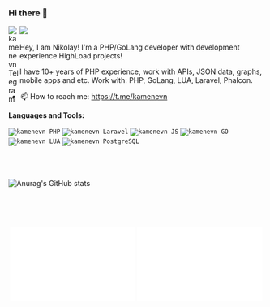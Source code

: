 ### Hi there 👋

<a href="https://t.me/kamenevn">
  <img align="left" alt="kamenevn Telegram" width="22px" src="https://upload.wikimedia.org/wikipedia/commons/8/82/Telegram_logo.svg" />
</a>

![](https://visitor-badge.glitch.me/badge?page_id=kamenevn.kamenevn&left_color=green&right_color=red)

Hey, I am Nikolay! I'm a PHP/GoLang developer with development experience HighLoad projects!

I have 10+ years of PHP experience, work with APIs, JSON data, graphs, mobile apps and etc.
Work with: PHP, GoLang, LUA, Laravel, Phalcon.

- 📫 How to reach me: https://t.me/kamenevn

**Languages and Tools:**

<code><img height="20" alt="kamenevn PHP" src="https://upload.wikimedia.org/wikipedia/commons/2/27/PHP-logo.svg"  style="background-color:transparent!important"></code>
<code><img height="20" alt="kamenevn Laravel" src="https://upload.wikimedia.org/wikipedia/commons/9/9a/Laravel.svg"  style="background-color:transparent!important"></code>
<code><img height="20" alt="kamenevn JS" src="https://upload.wikimedia.org/wikipedia/commons/9/99/Unofficial_JavaScript_logo_2.svg" style="background-color:transparent!important"></code>
<code><img height="20" alt="kamenevn GO" src="https://upload.wikimedia.org/wikipedia/commons/0/05/Go_Logo_Blue.svg" style="background-color:transparent!important"></code>
<code><img height="20" alt="kamenevn LUA" src="https://upload.wikimedia.org/wikipedia/commons/c/cf/Lua-Logo.svg" style="background-color:transparent!important"></code>
<code><img height="20" alt="kamenevn PostgreSQL" src="https://upload.wikimedia.org/wikipedia/commons/2/29/Postgresql_elephant.svg"  style="background-color:transparent!important"></code>
<br />
<br />
<br />
<br />

![Anurag's GitHub stats](https://github-readme-stats.vercel.app/api?username=kamenevn&show_icons=true&theme=dracula)

<!--
**kamenevn/kamenevn** is a ✨ _special_ ✨ repository because its `README.md` (this file) appears on your GitHub profile.

Here are some ideas to get you started:

- 🔭 I’m currently working on ...
- 🌱 I’m currently learning ...
- 👯 I’m looking to collaborate on ...
- 🤔 I’m looking for help with ...
- 💬 Ask me about ...
- 📫 How to reach me: ...
- 😄 Pronouns: ...
- ⚡ Fun fact: ...
-->

<br />
<br />
<br />

<p align="center">
  <img src="https://raw.githubusercontent.com/kamenevn/github-stats-transparent/output/generated/languages.svg" width="49%" />
  <img src="https://raw.githubusercontent.com/kamenevn/github-stats-transparent/output/generated/overview.svg" width="49%"/>
</p>
